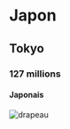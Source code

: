 # Japon

## Tokyo

### 127 millions

#### Japonais


![drapeau](https://static.weezbe.com/samouraimedieval/Images/products/p_153G_100503152032.jpg)
